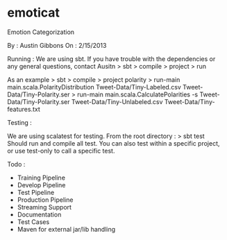 emoticat
========

Emotion Categorization

By : Austin Gibbons
On : 2/15/2013

Running :
  We are using sbt. If you have trouble with the dependencies or any general questions,
  contact Ausitn
    > sbt
    > compile
    > project
    > run
    
  As an example
    > sbt
    > compile
    > project polarity
    > run-main main.scala.PolarityDistribution Tweet-Data/Tiny-Labeled.csv Tweet-Data/Tiny-Polarity.ser
    > run-main main.scala.CalculatePolarities -s Tweet-Data/Tiny-Polarity.ser Tweet-Data/Tiny-Unlabeled.csv Tweet-Data/Tiny-features.txt

Testing :
  
  We are using scalatest for testing. From the root directory :
    > sbt test
  Should run and compile all test. You can also test within a specific project, 
  or use test-only to call a specific test.

Todo :

  - Training Pipeline
  - Develop Pipeline
  - Test Pipeline
  - Production Pipeline
  - Streaming Support
  - Documentation
  - Test Cases
  - Maven for external jar/lib handling
